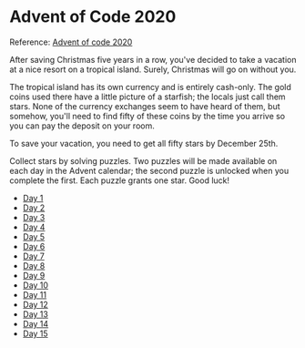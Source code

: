 # Advent of Code 2020

Reference: [Advent of code 2020](https://adventofcode.com/2020)

After saving Christmas five years in a row, you've decided to take a vacation at a nice resort on a tropical island. Surely, Christmas will go on without you.

The tropical island has its own currency and is entirely cash-only. The gold coins used there have a little picture of a starfish; the locals just call them stars. None of the currency exchanges seem to have heard of them, but somehow, you'll need to find fifty of these coins by the time you arrive so you can pay the deposit on your room.

To save your vacation, you need to get all fifty stars by December 25th.

Collect stars by solving puzzles. Two puzzles will be made available on each day in the Advent calendar; the second puzzle is unlocked when you complete the first. Each puzzle grants one star. Good luck!

* [Day 1](https://github.com/thunguyen19/advent-of-code-2020/tree/master/day1)
* [Day 2](https://github.com/thunguyen19/advent-of-code-2020/tree/master/day2)
* [Day 3](https://github.com/thunguyen19/advent-of-code-2020/tree/master/day3)
* [Day 4](https://github.com/thunguyen19/advent-of-code-2020/tree/master/day4)
* [Day 5](https://github.com/thunguyen19/advent-of-code-2020/tree/master/day5)
* [Day 6](https://github.com/thunguyen19/advent-of-code-2020/tree/master/day6)
* [Day 7](https://github.com/thunguyen19/advent-of-code-2020/tree/master/day7)
* [Day 8](https://github.com/thunguyen19/advent-of-code-2020/tree/master/day8)
* [Day 9](https://github.com/thunguyen19/advent-of-code-2020/tree/master/day9)
* [Day 10](https://github.com/thunguyen19/advent-of-code-2020/tree/master/day10)
* [Day 11](https://github.com/thunguyen19/advent-of-code-2020/tree/master/day11)
* [Day 12](https://github.com/thunguyen19/advent-of-code-2020/tree/master/day12)
* [Day 13](https://github.com/thunguyen19/advent-of-code-2020/tree/master/day13)
* [Day 14](https://github.com/thunguyen19/advent-of-code-2020/tree/master/day14)
* [Day 15](https://github.com/thunguyen19/advent-of-code-2020/tree/master/day15)
